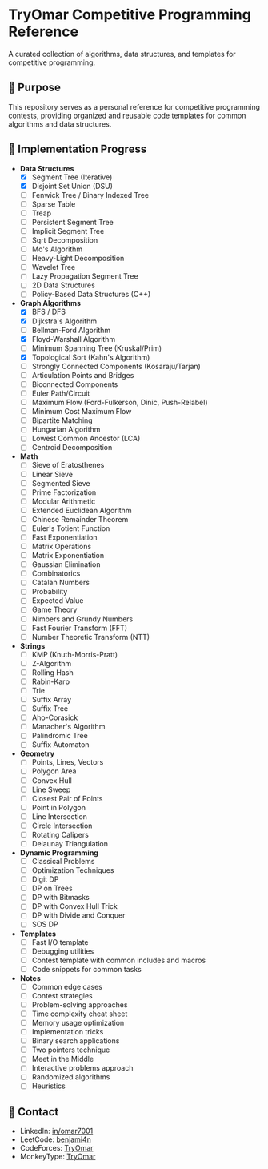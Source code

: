 # TryOmar Competitive Programming Reference

A curated collection of algorithms, data structures, and templates for competitive programming.

## 🎯 Purpose

This repository serves as a personal reference for competitive programming contests, providing organized and reusable code templates for common algorithms and data structures.

## 📝 Implementation Progress

- **Data Structures**
  - [x] Segment Tree (Iterative)
  - [x] Disjoint Set Union (DSU)
  - [ ] Fenwick Tree / Binary Indexed Tree
  - [ ] Sparse Table
  - [ ] Treap
  - [ ] Persistent Segment Tree
  - [ ] Implicit Segment Tree
  - [ ] Sqrt Decomposition
  - [ ] Mo's Algorithm
  - [ ] Heavy-Light Decomposition
  - [ ] Wavelet Tree
  - [ ] Lazy Propagation Segment Tree
  - [ ] 2D Data Structures
  - [ ] Policy-Based Data Structures (C++)

- **Graph Algorithms**
  - [x] BFS / DFS
  - [x] Dijkstra's Algorithm
  - [ ] Bellman-Ford Algorithm
  - [x] Floyd-Warshall Algorithm
  - [ ] Minimum Spanning Tree (Kruskal/Prim)
  - [x] Topological Sort (Kahn's Algorithm)
  - [ ] Strongly Connected Components (Kosaraju/Tarjan)
  - [ ] Articulation Points and Bridges
  - [ ] Biconnected Components
  - [ ] Euler Path/Circuit
  - [ ] Maximum Flow (Ford-Fulkerson, Dinic, Push-Relabel)
  - [ ] Minimum Cost Maximum Flow
  - [ ] Bipartite Matching
  - [ ] Hungarian Algorithm
  - [ ] Lowest Common Ancestor (LCA)
  - [ ] Centroid Decomposition

- **Math**
  - [ ] Sieve of Eratosthenes
  - [ ] Linear Sieve
  - [ ] Segmented Sieve
  - [ ] Prime Factorization
  - [ ] Modular Arithmetic
  - [ ] Extended Euclidean Algorithm
  - [ ] Chinese Remainder Theorem
  - [ ] Euler's Totient Function
  - [ ] Fast Exponentiation
  - [ ] Matrix Operations
  - [ ] Matrix Exponentiation
  - [ ] Gaussian Elimination
  - [ ] Combinatorics
  - [ ] Catalan Numbers
  - [ ] Probability
  - [ ] Expected Value
  - [ ] Game Theory
  - [ ] Nimbers and Grundy Numbers
  - [ ] Fast Fourier Transform (FFT)
  - [ ] Number Theoretic Transform (NTT)

- **Strings**
  - [ ] KMP (Knuth-Morris-Pratt)
  - [ ] Z-Algorithm
  - [ ] Rolling Hash
  - [ ] Rabin-Karp
  - [ ] Trie
  - [ ] Suffix Array
  - [ ] Suffix Tree
  - [ ] Aho-Corasick
  - [ ] Manacher's Algorithm
  - [ ] Palindromic Tree
  - [ ] Suffix Automaton

- **Geometry**
  - [ ] Points, Lines, Vectors
  - [ ] Polygon Area
  - [ ] Convex Hull
  - [ ] Line Sweep
  - [ ] Closest Pair of Points
  - [ ] Point in Polygon
  - [ ] Line Intersection
  - [ ] Circle Intersection
  - [ ] Rotating Calipers
  - [ ] Delaunay Triangulation

- **Dynamic Programming**
  - [ ] Classical Problems
  - [ ] Optimization Techniques
  - [ ] Digit DP
  - [ ] DP on Trees
  - [ ] DP with Bitmasks
  - [ ] DP with Convex Hull Trick
  - [ ] DP with Divide and Conquer
  - [ ] SOS DP

- **Templates**
  - [ ] Fast I/O template
  - [ ] Debugging utilities
  - [ ] Contest template with common includes and macros
  - [ ] Code snippets for common tasks

- **Notes**
  - [ ] Common edge cases
  - [ ] Contest strategies
  - [ ] Problem-solving approaches
  - [ ] Time complexity cheat sheet
  - [ ] Memory usage optimization
  - [ ] Implementation tricks
  - [ ] Binary search applications
  - [ ] Two pointers technique
  - [ ] Meet in the Middle
  - [ ] Interactive problems approach
  - [ ] Randomized algorithms
  - [ ] Heuristics

## 📲 Contact

- LinkedIn: [in/omar7001](https://www.linkedin.com/in/omar7001/)
- LeetCode: [benjami4n](https://leetcode.com/u/benjami4n/)
- CodeForces: [TryOmar](https://codeforces.com/profile/TryOmar)
- MonkeyType: [TryOmar](https://monkeytype.com/profile/TryOmar) 